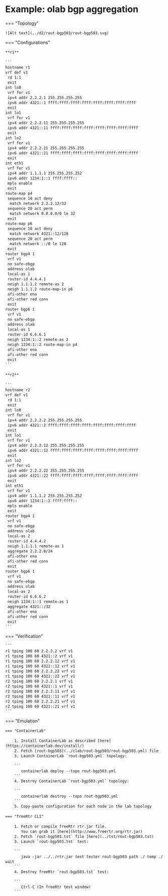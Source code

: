 # Example: olab bgp aggregation

=== "Topology"

    ![Alt text](../d2/rout-bgp503/rout-bgp503.svg)

=== "Configurations"

    **r1**

    ```
    hostname r1
    vrf def v1
     rd 1:1
     exit
    int lo0
     vrf for v1
     ipv4 addr 2.2.2.1 255.255.255.255
     ipv6 addr 4321::1 ffff:ffff:ffff:ffff:ffff:ffff:ffff:ffff
     exit
    int lo1
     vrf for v1
     ipv4 addr 2.2.2.11 255.255.255.255
     ipv6 addr 4321::11 ffff:ffff:ffff:ffff:ffff:ffff:ffff:ffff
     exit
    int lo2
     vrf for v1
     ipv4 addr 2.2.2.21 255.255.255.255
     ipv6 addr 4321::21 ffff:ffff:ffff:ffff:ffff:ffff:ffff:ffff
     exit
    int eth1
     vrf for v1
     ipv4 addr 1.1.1.1 255.255.255.252
     ipv6 addr 1234:1::1 ffff:ffff::
     mpls enable
     exit
    route-map p4
     sequence 10 act deny
      match network 2.2.2.12/32
     sequence 20 act perm
      match network 0.0.0.0/0 le 32
     exit
    route-map p6
     sequence 10 act deny
      match network 4321::12/128
     sequence 20 act perm
      match network ::/0 le 128
     exit
    router bgp4 1
     vrf v1
     no safe-ebgp
     address olab
     local-as 1
     router-id 4.4.4.1
     neigh 1.1.1.2 remote-as 2
     neigh 1.1.1.2 route-map-in p6
     afi-other ena
     afi-other red conn
     exit
    router bgp6 1
     vrf v1
     no safe-ebgp
     address olab
     local-as 1
     router-id 6.6.6.1
     neigh 1234:1::2 remote-as 2
     neigh 1234:1::2 route-map-in p4
     afi-other ena
     afi-other red conn
     exit
    ```

    **r2**

    ```
    hostname r2
    vrf def v1
     rd 1:1
     exit
    int lo0
     vrf for v1
     ipv4 addr 2.2.2.2 255.255.255.255
     ipv6 addr 4321::2 ffff:ffff:ffff:ffff:ffff:ffff:ffff:ffff
     exit
    int lo1
     vrf for v1
     ipv4 addr 2.2.2.12 255.255.255.255
     ipv6 addr 4321::12 ffff:ffff:ffff:ffff:ffff:ffff:ffff:ffff
     exit
    int lo2
     vrf for v1
     ipv4 addr 2.2.2.22 255.255.255.255
     ipv6 addr 4321::22 ffff:ffff:ffff:ffff:ffff:ffff:ffff:ffff
     exit
    int eth1
     vrf for v1
     ipv4 addr 1.1.1.2 255.255.255.252
     ipv6 addr 1234:1::2 ffff:ffff::
     mpls enable
     exit
    router bgp4 1
     vrf v1
     no safe-ebgp
     address olab
     local-as 2
     router-id 4.4.4.2
     neigh 1.1.1.1 remote-as 1
     aggregate 2.2.2.0/24
     afi-other ena
     afi-other red conn
     exit
    router bgp6 1
     vrf v1
     no safe-ebgp
     address olab
     local-as 2
     router-id 6.6.6.2
     neigh 1234:1::1 remote-as 1
     aggregate 4321::/32
     afi-other ena
     afi-other red conn
     exit
    ```

=== "Verification"

    ```
    r1 tping 100 60 2.2.2.2 vrf v1
    r1 tping 100 60 4321::2 vrf v1
    r1 tping 100 60 2.2.2.12 vrf v1
    r1 tping 100 60 4321::12 vrf v1
    r1 tping 100 60 2.2.2.22 vrf v1
    r1 tping 100 60 4321::22 vrf v1
    r2 tping 100 60 2.2.2.1 vrf v1
    r2 tping 100 60 4321::1 vrf v1
    r2 tping 100 60 2.2.2.11 vrf v1
    r2 tping 100 60 4321::11 vrf v1
    r2 tping 100 60 2.2.2.21 vrf v1
    r2 tping 100 60 4321::21 vrf v1
    ```

=== "Emulation"

    === "ContainerLab"

        1. Install ContainerLab as described [here](https://containerlab.dev/install/)  
        2. Fetch [rout-bgp503](../clab/rout-bgp503/rout-bgp503.yml) file  
        3. Launch ContainerLab `rout-bgp503.yml` topology:  

        ```
           containerlab deploy --topo rout-bgp503.yml  
        ```
        4. Destroy ContainerLab `rout-bgp503.yml` topology:  

        ```
           containerlab destroy --topo rout-bgp503.yml  
        ```
        5. Copy-paste configuration for each node in the lab topology

    === "freeRtr CLI"

        1. Fetch or compile freeRtr rtr.jar file.  
           You can grab it [here](http://www.freertr.org/rtr.jar)  
        2. Fetch `rout-bgp503.tst` file [here](../tst/rout-bgp503.tst)  
        3. Launch `rout-bgp503.tst` test:  

        ```
           java -jar ../../rtr.jar test tester rout-bgp503 path ./ temp ./ wait
        ```
        4. Destroy freeRtr `rout-bgp503.tst` test:  

        ```
           Ctrl-C (In freeRtr test window)
        ```

